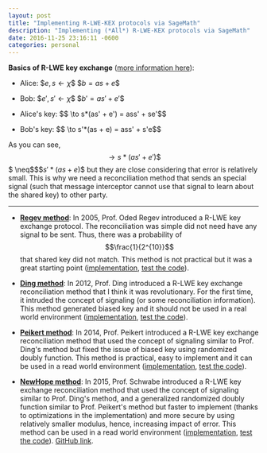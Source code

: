 ```yaml
---
layout: post
title: "Implementing R-LWE-KEX protocols via SageMath"
description: "Implementing (*All*) R-LWE-KEX protocols via SageMath"
date: 2016-11-25 23:16:11 -0600
categories: personal
---
```

**Basics of R-LWE key exchange** ([more information here](https://en.wikipedia.org/wiki/Ring_learning_with_errors_key_exchange)):

- Alice: $$e, s \leftarrow \chi \$$ $$b=as+e\$$
- Bob: $$e', s' \leftarrow \chi\$$ $$b'=as'+e'\$$

- Alice's key: $$ \to s*(as' + e') = ass' + se'\$$
- Bob's key: $$ \to s'*(as + e) = ass' + s'e\$$

As you can see, $$ \to s*(as' + e')\$$$$ \neq\$$$$s'*(as + e)\$$ but they are close considering that error is relatively small. This is why we need a reconciliation method that sends an special signal (such that message interceptor cannot use that signal to learn about the shared key) to other party.

* * *

- [**Regev method**](http://www.cims.nyu.edu/~regev/papers/lwesurvey.pdf): In 2005, Prof. Oded Regev introduced a R-LWE key exchange protocol. The reconciliation was simple did not need have any signal to be sent. Thus, there was a probability of $$\frac{1}{2^{10}}$$ that shared key did not match. This method is not practical but it was a great starting point ([implementation](https://github.com/amir734jj/LWE-KEX/blob/master/Regev.sage), [test the code](https://sagecell.sagemath.org/?z=eJytVMtu2zAQvBvwP2ydQ6jEUGK3KYo8CqQImkMvrXPJswYtrWS2EqlQUmD_fZeiHpRdpwhQH2xpd3Z2djl0pFUKOY_Rzwte5H4o8kKLRVkIJau3QGOB85iXeS64nGcqWUuVCp6ASDOlC7iqMdc15Mph-N6ib3iaJaiHg-EgFCnKnLJwASeTKVSfPQgx1oigIuh65MNBqsIyKXPCTk8-Hk8adB0eDnIRp5yyn47yZ12w6UEmPMpXYdNtD36UqhAoC4cXtJDxcDDzz28_U20nc0Zxdv2V1fSeV7dr5odIYBIakUIWGKMmBXf--cqwzPznuhO7_cnaKT04hIlXsQTrIFEFNQosT7UNjCBGiZrTmlFrpZl3OhzUO3FXBQylKuMlREpDhXQm8uAM4IVr0hggoev5DU1Er286JHZ__7C_2n8aw8nYEnnMs1zEUWoJdyyym3nzZ2vkboQdc3fPZ_9_wJb8lUFtwMrWdOYvc42BkoFIkBn1jexAYRSJwBjA2NWk_IRkNJS_cU3hh6eGz3y_8KTE-YTijc-PYOqmppR67x_DgQP44DIYMzidyZc9IbW2DX3GrTPmBLwO1p1U8ySizQ6ayxhZLX7cSPVO-yw0sM-zDGXIJk4DTHLcjTz2uua9oxiN_F9KSJbyjNHZjk2RZ2jtLb9Zco0hpJyOfQXskjK5DV383Wy27DIRZKdqALrK3LzNczRW2l1nUfYGXmxd3iZfcRqjWhUH0CM_BIfFSvmiFq2QhVr8U4bB7BZhslsSHNpDaOu79rRSW2m96g7iFreY-UJIrg1082LUgN6WK3bLafk7jf3tOKjdHVpI1YM8yraLbIsu0jg0o___AkbfcJ0bxwTLdyM3scQVo98twjFMjeMcA7tEoQKpioZvDKNHab4rktPHgp5f5W0LSHIf3p-hAv8BBadkdQ==&lang=sage)).

- **[Ding method](https://eprint.iacr.org/2012/688.pdf)**: In 2012, Prof. Ding introduced a R-LWE key exchange reconciliation method that I think it was revolutionary. For the first time, it intruded the concept of signaling (or some reconciliation information). This method generated biased key and it should not be used in a real world environment ([implementation](https://github.com/amir734jj/LWE-KEX/blob/master/Ding.sage), [test the code](https://sagecell.sagemath.org/?z=eJytVU1v1DAQvUfKfxhaIZx2m25XBUGhSKAKDlygXFoQrLzJJGtI7NRO6C6_nnGcD2-3pYDIyTsfb948e2YzrUowPMfY1Lw2cSpMrcWiqYWS7a9EY43znDfGCC7nlSrWUpWCFyDKSukazrqYt13ImYfwfoj-yMuqQB0GYZCKEqUhL5zC0XR2DPbbhRRzjQgqg7GGCYNSpU3RGIo9nj57cgRddGcOAyPykpP36aG50jWb7VUiIn9rttV24UOjaoGy9nBBC5mHwXn84uIl5Y40z8nO3r5hHXwUdeX6_iETWKSWpJA15qiJwWX8YmVRzuOrrhK7-MqGLiPYh6OoRUnWSaFqKpQ4nFYNzCBHiZqTzKi10iw6CYNOE0-qx8BQqiZfQqY0tJFeRxE8B_jBNXFMkKK7_i1MRj__6pLYp0-fH60efZnA44kDiljksAij0RIuWeaU-ddvq_OxkzvaH8_P_3-fA_hv-nUGRzulZzIfuFOKJN62hZ57ojDLRGIfg3261hUXxKXHdSnk-fylx21boDv1UumRbSCdbMvYn0R2M1FzmSM7yApFT6qfokM4jiagVSPTDVv7Rk9GuJFjzKsKKXoajV4sDP42-CiyF-wJ6Nz9rbfyaUyUTESBrXATuP5T7b7j-j7hJrAQrQg_RcV8PK_MjVJ2gM_92GizwU25LXybQAcv8MoZ--3ROUY_Ue8lYn4tkt8i7gFjV3Bg18UhzGj5POz3nD3OIr_jXeALA9eiKGiXrKBeIghjmnaBHkzj6XQax_HGHezsxN-UkKzkFaOpmIA9CCuWPRDaxPKL6KM0tzo_LrnGlPw0RCtgr8hjnOn09tF1aa8KQcP5gxcN0n7k9tfcoB3Mu_NclFtrp1sbsfe3mHbsHYs92ADfB5gNtjbT8XmtFgObhVrcy8XG3M3Eerd4eLD7LYkBY6RA6oZBjWV1D7h74H7Dt-CPOGFw3e7HW1ZShzbizhdCcr3u48cZ7Px2Pvw7_BPKjqgjPWqzdTU3SQ9pd3IaInpWtOTYdpqrOlr6Aa_oT76GnXe4NvYFJ8sHO75jiSv7-rcAJ3bywsDbcT5QqkCqusf7BfOI1GA=&lang=sage)).

- [**Peikert method**](https://eprint.iacr.org/2014/070.pdf): In 2014, Prof. Peikert introduced a R-LWE key exchange reconciliation method that used the concept of signaling similar to Prof. Ding's method but fixed the issue of biased key using randomized doubly function. This method is practical, easy to implement and it can be used in a read world environment ([implementation](https://github.com/amir734jj/LWE-KEX/blob/master/Peikert.sage), [test the code](https://sagecell.sagemath.org/?z=eJy1VkuT0zgQvrvK_6EZikKeyZjEk9nahQlVUNRy2MvucAGG2ZRjy4nAloxkw4RfT8vyQ7bj8Fg2B1es7v7665faLMuFLICXWb53nUSKDFS4pb4qwkL5MVOFZJuyYIJXb5GkBV1vw1IpFvJ1LtI9FxkLU2AG6EWt87JWeWEh_N1qvwqzPKXSdVwnZhnlCqWwgsU8WMJ9iOlWUgoigQ5fuU4m4jItFeot53_8tgDUrI9cR7FtFqLk90fqoyxIcJozD-XVsfZyH_4pRcEoLyxMkIxvXefav3r9FG07etd4Tl7-SWp4z3OdN_7VnVa69j_WQOT1v6Ql78EZLDzQnKJ9lIoCcSJIGE3jKkiaQLxJSSRokrBIm8-goFm-blw8dh20BkxdKTkAgQBOgaEXsGzAg3NTKl-GPBaZH-0Eiyi5OV_MYD6Dxe0M8tXN3A8u8d2vHsHlrYeGD3r-jDdDbEs5lSGWlUopJGmoYB2s0lwCoVyU2x0kQkKlaWXSgycAn0KJBY8oatd51zAJvv5QU5C3b28e3j3ESJB-BeQRr5edNyTRqf7pX1ORNvAukInou_9Pfn2YLfiRcBvKOWUfqCzWLXW04EhbR9BQtxpGD4sW-SlSaWCNCUpubps20E-7PVBIdAM23QksAabWIo7bmQCaKgqDdqoygZ1h9yzjPUY1yQFRPVnXpJoRmBwS7GKvs-486h8StKfLgysMoWf8CJYeILd3fQgyNrvAyMemOHADF0_HLgLPe9zHN9n2wzynPCYLKwCdwKPK80q51wt17YbtIGkkeMRSWjXCDD5_by98oPtf3AgG41OYlnS90OajFOEdNs6uTh3eoeOS2XjBGO8cDlerwTsotTEvDnFcIu7cgNi6y0r3wp8fAB1HFUxGFVhdcHBoZrBh1eR8Ybndc8oq7X-foN70aIcrXMGDjkSJ7QRbvimtngdbdNWIggFE3WeHRmBiDAYW8-NDM0XxYpri8v-i2BvWkxP_vWCcZGFOcBPMtIFXXeX6g-TVLpQ0hizEHXEH5BkKlDlaHd5MxuxZigvfhIHTFuq3taJ670zbGS2ztFejfd_IK0y91QyLU-iBn4GFYqg8F5uWyEZsvklD60yT0NIRBQv2DFr7zj1m1HWqDj8ObO45O84BdofhOp_1TTmxaGuwDna9YTyUe8uku4xrFT20dvEq0oaL4dWF3k-6pXXMTavUONLLcGxp_HQnzUWS42dwASd_0b3S3Rjt7p3Ygh29I_pDdAg408vOdazZsIFiAVwUDd5X3qO7Uw==&lang=sage)).

- [**NewHope method**](https://eprint.iacr.org/2015/1092.pdf): In 2015, Prof. Schwabe introduced a R-LWE key exchange reconciliation method that used the concept of signaling similar to Prof. Ding's method, and a generalized randomized doubly function similar to Prof. Peikert's method but faster to implement (thanks to optimizations in the implementation) and more secure by using relatively smaller modulus, hence, increasing impact of error. This method can be used in a read world environment ([implementation](https://github.com/amir734jj/LWE-KEX/blob/master/newHope.sage), [test the code](https://sagecell.sagemath.org/?z=eJytVt9v2zYQfrYA_Q-35KFU4ip20AzbmgzoULQYtgFb-tLWyARaomx2EqmSlBP3r9-R1A_ajpsN6Esgk3fffXff3TGlkjVoumKpNtTotODaKL5sDZfC_coVMyxb0VZrTkXWyGorZM1pBbxupDLwurN525m8DhD-HKzf0bqpmIqjcghYy6KtmE5LxVjmf2RcGLZiqsf-1f_8nRrDcxZH3TE3TBkpKz0F0dbN9jHUgtNaiiLLW_QVqx4xp1XeVhRT2kglheRZzqoqjuKo4DUTGknDDcxnly_gFAq2Qm4gSxjT1nHkQrQa7V7Mfvx-DmjZHcWR5qua4s0PF_qzMuTyrOEJ3rtjG-UU_mql4UyYABMUMoyj2_T6_c_oO1btFs_J2zekg0-SOPqQXj9Yo9v0cwdE3v9NBvIJnMM8Acsp3-aVNIiTQ8lZVdjwul1mYaI2S8VyKXJecWolAzSBwcRTXrOqQVHKVuTGHRashJWSbcMKYsWgy4qhFslPcTTBXmiVgC-8IWcLezlYJHdnInGlRncuuMEM-RdGnNuaVmW2YbmRCnkt5heXUOInR0NQVKwY2eGe3NlQ9D5bUs2tFH9Q7LoHsljMgSM63NzAJ2CVZjBzQJ-OAnn7a9itzfO59w55fZ0QpjbJpcJymn1WA9EkZTlWU4oMsWqSOJ2k2GA_A8Gcp-D-pGnqvhIwEshsCrP-zNVv0o1JVvnBwEC7k0J2eFhiNeV-eNesUE76xychpGowTV25riBBGTyFTmayR2UKe5EGwYtlhbRYWfLcdm0PFrTM4S02s_8gftBTZFTIOs3X0ma5wLLM76bQ3Cxm6RVWKb26S-Cs98EmwgHsZ-cp9WBgumICGxYLw5RCGEfxFMKxuQLChGxXawfqzIJxTuAlwIYqXIZOm274JyV-_69tST5-XDx7eIYZYnIOJSHJWK8PpDzkPNJ4jPj4_fIbMxyQn2Iq2P1aNvik9IzRXCBbS9wxDtrAjtDi9jbsmwQu-m3rih9cWW0tSlohZWI3BKLZB81m6aD8kXXbWON-hYURp7t7wDGabGzpsH-7xtokfgYmuDn22j3FaTZ4pANbBzEQQagDHwyMtUzgOWysrV08B057g5bictdM95OCcby3dRtyTmnTMFGQ_mBndAerfWX6B4E5TaZw_61lmfzDtrtyFLwsmWLCLhAnjX0-7qf_SaHjEk2QtFQFF9hmeN2vBcTEmjR2mzqujQ1INrhsRhoJ3I0ahyjH1fOKYWp91efJrpjB1WxHiZOT9JPkgtS0IThsU0BL32Jx9PSCdb0xPqbe7RTeraliBVrbFwjIK7zQ_ujm8W3h3V5V9kHZ0Kq1jUHtr0wzuxGO-3krvwZvDtZnf-8w7bLxLM5gB_wcAhRP5Re5HIgs5fJJGtbmOAl7e0AhgD2HwX8Mj0LEkWF18wSwb-gwzz3sESOO7tH02BbswEbYbImNp7aByzienYmd0FA8R9pz8bzG1HeLHlh9Lcxg1AfCkSCHnj7OeOIGosF_bQ2c_Ma22rZivv7uZDhdswfb3QdQU7i03d8PTghRSBDS9Ej_AqhSPww=&lang=sage)). [GitHub link](https://github.com/amir734jj/LWE-KEX).
